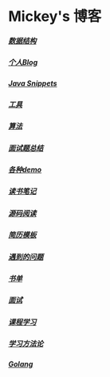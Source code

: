 # Mickey's 博客
##### [数据结构](/data-structure/index "数据结构")
##### [个人Blog](/blog "个人博客")
##### [Java Snippets](/snippets/index.md "代码片段")
##### [工具](/tools/index)

##### [算法](/algorithm/index)

##### [面试题总结](/interview "面试题总结")

##### [各种demo](/demo/index "各种demo")

##### [读书笔记](/readbook/readme  "读书笔记")

##### [源码阅读](/sourceread "源码阅读")

##### [简历模板](/resume-template "简历模板")

##### [遇到的问题](/problem "遇到的问题")

##### [书单](/booklist/index "技术书单")

##### [面试](/interview-others "Java面试")

##### [课程学习](/courses/index "课程学习")

##### [学习方法论](/learning/index "学习方法")

 ##### [Golang](/languages/go/index)